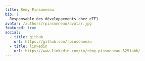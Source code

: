 ```yaml
---
title: Rémy Pinsonneau
bio: |
  Responsable des développements chez eTF1
avatar: /authors/rpinsonneau/avatar.jpg
featured: true
social:
  - title: github
    url: https://github.com/rpinsonneau
  - title: linkedin
    url: https://www.linkedin.com/in/rémy-pinsonneau-5251abb/
---
```

